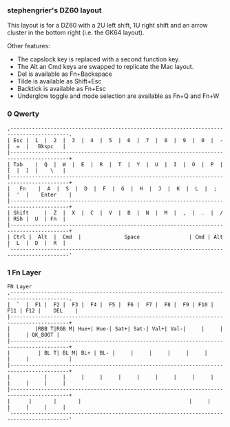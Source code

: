 ### stephengrier's DZ60 layout

This layout is for a DZ60 with a 2U left shift, 1U right shift and an arrow
cluster in the bottom right (i.e. the GK64 layout).

Other features:

* The capslock key is replaced with a second function key.
* The Alt an Cmd keys are swapped to replicate the Mac layout.
* Del is available as Fn+Backspace
* Tilde is available as Shift+Esc
* Backtick is available as Fn+Esc
* Underglow toggle and mode selection are available as Fn+Q and Fn+W

### 0 Qwerty
```
,-----------------------------------------------------------------------------------------.
| Esc |  1  |  2  |  3  |  4  |  5  |  6  |  7  |  8  |  9  |  0  |  -  |  =  |   Bkspc   |
|-----------------------------------------------------------------------------------------+
| Tab    |  Q  |  W  |  E  |  R  |  T  |  Y  |  U  |  I  |  O  |  P  |  [  |  ]  |    \   |
|-----------------------------------------------------------------------------------------+
|   Fn    |  A  |  S  |  D  |  F  |  G  |  H  |  J  |  K  |  L  |  ;  |  '  |    Enter    |
|-----------------------------------------------------------------------------------------+
| Shift     |  Z  |  X  |  C  |  V  |  B  |  N  |  M  |  ,  |  .  |  /  | RSh |  U  | Fn  |
|-----------------------------------------------------------------------------------------+
| Ctrl |  Alt  |  Cmd  |              Space                | Cmd | Alt  |  L  |  D  |  R  |
`-----------------------------------------------------------------------------------------'
```

### 1 Fn Layer
```
FN Layer
,-----------------------------------------------------------------------------------------.
|  `  |  F1 |  F2 |  F3 |  F4 |  F5 |  F6 |  F7 |  F8 |  F9 | F10 | F11 | F12 |    DEL    |
|-----------------------------------------------------------------------------------------+
|        |RBB T|RGB M| Hue+| Hue-| Sat+| Sat-| Val+| Val-|     |     |      |     | QK_BOOT |
|-----------------------------------------------------------------------------------------+
|         | BL T| BL M| BL+ | BL- |     |     |     |     |     |     |     |             |
|-----------------------------------------------------------------------------------------+
|           |     |     |     |     |     |     |     |     |     |     |     |     |     |
|-----------------------------------------------------------------------------------------+
|      |       |       |                                   |     |      |     |     |     |
`-----------------------------------------------------------------------------------------'
```

